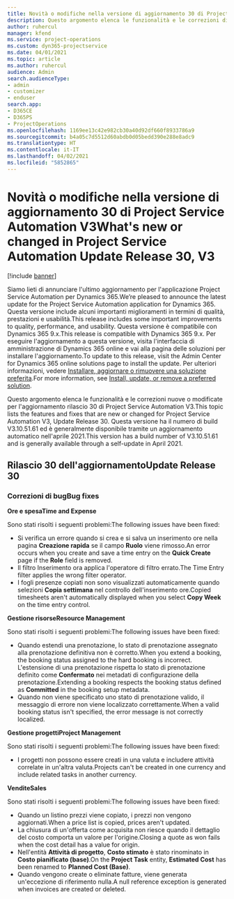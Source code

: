 ```yaml
---
title: Novità o modifiche nella versione di aggiornamento 30 di Project Service Automation V3
description: Questo argomento elenca le funzionalità e le correzioni disponibili nella versione di aggiornamento 30 di Project Service Automation V3.
author: ruhercul
manager: kfend
ms.service: project-operations
ms.custom: dyn365-projectservice
ms.date: 04/01/2021
ms.topic: article
ms.author: ruhercul
audience: Admin
search.audienceType:
- admin
- customizer
- enduser
search.app:
- D365CE
- D365PS
- ProjectOperations
ms.openlocfilehash: 1169ee13c42e982cb30a40d92df660f8933786a9
ms.sourcegitcommit: b4a05c7d5512d60abdb0d05bedd390e288e8adc9
ms.translationtype: HT
ms.contentlocale: it-IT
ms.lasthandoff: 04/02/2021
ms.locfileid: "5852865"
---
```

# <a name="whats-new-or-changed-in-project-service-automation-update-release-30-v3"></a><span data-ttu-id="4a189-103">Novità o modifiche nella versione di aggiornamento 30 di Project Service Automation V3</span><span class="sxs-lookup"><span data-stu-id="4a189-103">What's new or changed in Project Service Automation Update Release 30, V3</span></span>

[!include [banner](../includes/psa-now-project-operations.md)]

<span data-ttu-id="4a189-104">Siamo lieti di annunciare l'ultimo aggiornamento per l'applicazione Project Service Automation per Dynamics 365.</span><span class="sxs-lookup"><span data-stu-id="4a189-104">We’re pleased to announce the latest update for the Project Service Automation application for Dynamics 365.</span></span> <span data-ttu-id="4a189-105">Questa versione include alcuni importanti miglioramenti in termini di qualità, prestazioni e usabilità.</span><span class="sxs-lookup"><span data-stu-id="4a189-105">This release includes some important improvements to quality, performance, and usability.</span></span> <span data-ttu-id="4a189-106">Questa versione è compatibile con Dynamics 365 9.x.</span><span class="sxs-lookup"><span data-stu-id="4a189-106">This release is compatible with Dynamics 365 9.x.</span></span> <span data-ttu-id="4a189-107">Per eseguire l'aggiornamento a questa versione, visita l'interfaccia di amministrazione di Dynamics 365 online e vai alla pagina delle soluzioni per installare l'aggiornamento.</span><span class="sxs-lookup"><span data-stu-id="4a189-107">To update to this release, visit the Admin Center for Dynamics 365 online solutions page to install the update.</span></span> <span data-ttu-id="4a189-108">Per ulteriori informazioni, vedere [Installare, aggiornare o rimuovere una soluzione preferita](https://docs.microsoft.com/power-platform/admin/install-remove-preferred-solution).</span><span class="sxs-lookup"><span data-stu-id="4a189-108">For more information, see [Install, update, or remove a preferred solution](https://docs.microsoft.com/power-platform/admin/install-remove-preferred-solution).</span></span>

<span data-ttu-id="4a189-109">Questo argomento elenca le funzionalità e le correzioni nuove o modificate per l'aggiornamento rilascio 30 di Project Service Automation V3.</span><span class="sxs-lookup"><span data-stu-id="4a189-109">This topic lists the features and fixes that are new or changed for Project Service Automation V3, Update Release 30.</span></span> <span data-ttu-id="4a189-110">Questa versione ha il numero di build V3.10.51.61 ed è generalmente disponibile tramite un aggiornamento automatico nell'aprile 2021.</span><span class="sxs-lookup"><span data-stu-id="4a189-110">This version has a build number of V3.10.51.61 and is generally available through a self-update in April 2021.</span></span>

## <a name="update-release-30"></a><span data-ttu-id="4a189-111">Rilascio 30 dell'aggiornamento</span><span class="sxs-lookup"><span data-stu-id="4a189-111">Update Release 30</span></span>

### <a name="bug-fixes"></a><span data-ttu-id="4a189-112">Correzioni di bug</span><span class="sxs-lookup"><span data-stu-id="4a189-112">Bug fixes</span></span>

<span data-ttu-id="4a189-113">**Ore e spesa**</span><span class="sxs-lookup"><span data-stu-id="4a189-113">**Time and Expense**</span></span>

<span data-ttu-id="4a189-114">Sono stati risolti i seguenti problemi:</span><span class="sxs-lookup"><span data-stu-id="4a189-114">The following issues have been fixed:</span></span>

- <span data-ttu-id="4a189-115">Si verifica un errore quando si crea e si salva un inserimento ore nella pagina **Creazione rapida** se il campo **Ruolo** viene rimosso.</span><span class="sxs-lookup"><span data-stu-id="4a189-115">An error occurs when you create and save a time entry on the **Quick Create** page if the **Role** field is removed.</span></span>
- <span data-ttu-id="4a189-116">Il filtro Inserimento ora applica l'operatore di filtro errato.</span><span class="sxs-lookup"><span data-stu-id="4a189-116">The Time Entry filter applies the wrong filter operator.</span></span>
- <span data-ttu-id="4a189-117">I fogli presenze copiati non sono visualizzati automaticamente quando selezioni **Copia settimana** nel controllo dell'inserimento ore.</span><span class="sxs-lookup"><span data-stu-id="4a189-117">Copied timesheets aren't automatically displayed when you select **Copy Week** on the time entry control.</span></span>

<span data-ttu-id="4a189-118">**Gestione risorse**</span><span class="sxs-lookup"><span data-stu-id="4a189-118">**Resource Management**</span></span>

<span data-ttu-id="4a189-119">Sono stati risolti i seguenti problemi:</span><span class="sxs-lookup"><span data-stu-id="4a189-119">The following issues have been fixed:</span></span>

- <span data-ttu-id="4a189-120">Quando estendi una prenotazione, lo stato di prenotazione assegnato alla prenotazione definitiva non è corretto.</span><span class="sxs-lookup"><span data-stu-id="4a189-120">When you extend a booking, the booking status assigned to the hard booking is incorrect.</span></span> <span data-ttu-id="4a189-121">L'estensione di una prenotazione rispetta lo stato di prenotazione definito come **Confermato** nei metadati di configurazione della prenotazione.</span><span class="sxs-lookup"><span data-stu-id="4a189-121">Extending a booking respects the booking status defined as **Committed** in the booking setup metadata.</span></span>
- <span data-ttu-id="4a189-122">Quando non viene specificato uno stato di prenotazione valido, il messaggio di errore non viene localizzato correttamente.</span><span class="sxs-lookup"><span data-stu-id="4a189-122">When a valid booking status isn't specified, the error message is not correctly localized.</span></span>

<span data-ttu-id="4a189-123">**Gestione progetti**</span><span class="sxs-lookup"><span data-stu-id="4a189-123">**Project Management**</span></span>

<span data-ttu-id="4a189-124">Sono stati risolti i seguenti problemi:</span><span class="sxs-lookup"><span data-stu-id="4a189-124">The following issues have been fixed:</span></span>

- <span data-ttu-id="4a189-125">I progetti non possono essere creati in una valuta e includere attività correlate in un'altra valuta.</span><span class="sxs-lookup"><span data-stu-id="4a189-125">Projects can't be created in one currency and include related tasks in another currency.</span></span>

<span data-ttu-id="4a189-126">**Vendite**</span><span class="sxs-lookup"><span data-stu-id="4a189-126">**Sales**</span></span>

<span data-ttu-id="4a189-127">Sono stati risolti i seguenti problemi:</span><span class="sxs-lookup"><span data-stu-id="4a189-127">The following issues have been fixed:</span></span>

- <span data-ttu-id="4a189-128">Quando un listino prezzi viene copiato, i prezzi non vengono aggiornati.</span><span class="sxs-lookup"><span data-stu-id="4a189-128">When a price list is copied, prices aren't updated.</span></span>
- <span data-ttu-id="4a189-129">La chiusura di un'offerta come acquisita non riesce quando il dettaglio del costo comporta un valore per l'origine.</span><span class="sxs-lookup"><span data-stu-id="4a189-129">Closing a quote as won fails when the cost detail has a value for origin.</span></span>
- <span data-ttu-id="4a189-130">Nell'entità **Attività di progetto**, **Costo stimato** è stato rinominato in **Costo pianificato (base)**.</span><span class="sxs-lookup"><span data-stu-id="4a189-130">On the **Project Task** entity, **Estimated Cost** has been renamed to **Planned Cost (Base)**.</span></span>
- <span data-ttu-id="4a189-131">Quando vengono create o eliminate fatture, viene generata un'eccezione di riferimento nulla.</span><span class="sxs-lookup"><span data-stu-id="4a189-131">A null reference exception is generated when invoices are created or deleted.</span></span>
